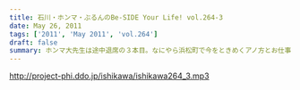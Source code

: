 ```yaml
---
title: 石川・ホンマ・ぶるんのBe-SIDE Your Life! vol.264-3
date: May 26, 2011
tags: ['2011', 'May 2011', 'vol.264']
draft: false
summary: ホンマ大先生は途中退席の３本目。なにやら浜松町で今をときめくアノ方とお仕事をしているとのこと～～うらやましい・・・のか！？NAMAE
---
```


http://project-phi.ddo.jp/ishikawa/ishikawa264_3.mp3